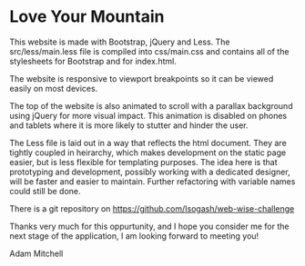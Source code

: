 Love Your Mountain
==================

This website is made with Bootstrap, jQuery and Less. The src/less/main.less file is compiled into css/main.css and contains all of the stylesheets for Bootstrap and for index.html.

The website is responsive to viewport breakpoints so it can be viewed easily on most devices.

The top of the website is also animated to scroll with a parallax background using jQuery for more visual impact. This animation is disabled on phones and tablets where it is more likely to stutter and hinder the user.

The Less file is laid out in a way that reflects the html document. They are tightly coupled in heirarchy, which makes development on the static page easier, but is less flexible for templating purposes. The idea here is that prototyping and development, possibly working with a dedicated designer, will be faster and easier to maintain. Further refactoring with variable names could still be done.

There is a git repository on https://github.com/Isogash/web-wise-challenge

Thanks very much for this oppurtunity, and I hope you consider me for the next stage of the application, I am looking forward to meeting you!

Adam Mitchell
